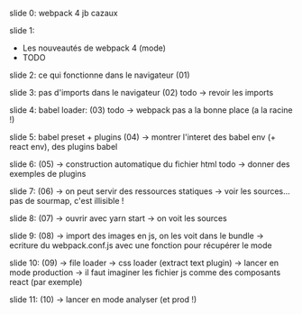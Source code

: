 slide 0:
webpack 4
jb cazaux

slide 1:
- Les nouveautés de webpack 4 (mode)
- TODO 

slide 2:
ce qui fonctionne dans le navigateur (01)

slide 3:
pas d'imports dans le navigateur (02)
todo -> revoir les imports

slide 4:
babel loader: (03)
todo -> webpack pas a la bonne place (a la racine !)

slide 5: 
babel preset + plugins (04)
-> montrer l'interet des babel env (+ react env), des plugins babel

slide 6: (05)
-> construction automatique du fichier html
todo -> donner des exemples de plugins

slide 7: (06)
-> on peut servir des ressources statiques
-> voir les sources... pas de sourmap, c'est illisible !

slide 8: (07)
-> ouvrir avec yarn start -> on voit les sources

slide 9: (08)
-> import des images en js, on les voit dans le bundle
-> ecriture du webpack.conf.js avec une fonction pour récupérer le mode

slide 10: (09)
-> file loader
-> css loader (extract text plugin)
-> lancer en mode production
-> il faut imaginer les fichier js comme des composants react (par exemple)

slide 11: (10)
-> lancer en mode analyser (et prod !)
